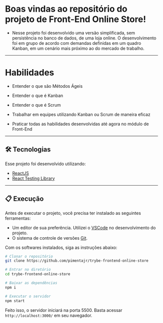 # Boas vindas ao repositório do projeto de Front-End Online Store!

- Nesse projeto foi desenvolvido uma versão simplificada, sem persistência no banco de dados, de uma loja online. O desenvolvimento foi em grupo de acordo com demandas definidas em um quadro Kanban, em um cenário mais próximo ao do mercado de trabalho.

---

# Habilidades

- Entender o que são Métodos Ágeis

- Entender o que é Kanban

- Entender o que é Scrum

- Trabalhar em equipes utilizando Kanban ou Scrum de maneira eficaz

- Praticar todas as habilidades desenvolvidas até agora no módulo de Front-End

---

## 🛠 Tecnologias

Esse projeto foi desenvolvido utilizando:

* [ReactJS](https://reactjs.org/)
* [React Testing Library](https://testing-library.com/docs/react-testing-library/intro/)

---

## 📋 Execução

Antes de executar o projeto, você precisa ter instalado as seguintes ferramentas:

* Um editor de sua preferência. Utilizei o [VSCode](https://code.visualstudio.com) no desenvolvimento do projeto.
* O sistema de controle de versões [Git](https://git-scm.com).

Com os softwares instalados, siga as instruções abaixo:

```bash
# Clonar o repositório
git clone https://github.com/pimentajr/trybe-frontend-online-store

# Entrar no diretório
cd trybe-frontend-online-store

# Baixar as dependências
npm i

# Executar o servidor
npm start
```

Feito isso, o servidor iniciará na porta 5500. Basta acessar `http://localhost:3000/` em seu navegador.
